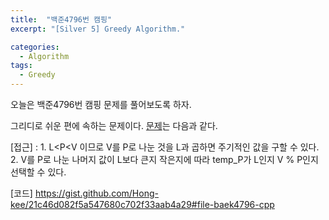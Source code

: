 ```yaml
---
title:  "백준4796번 캠핑"
excerpt: "[Silver 5] Greedy Algorithm."

categories:
  - Algorithm
tags:
  - Greedy
---
```

오늘은 백준4796번 캠핑 문제를 풀어보도록 하자.

그리디로 쉬운 편에 속하는 문제이다. [문제](https://www.acmicpc.net/problem/4796)는 다음과 같다.

[접근] : 1. L<P<V 이므로 V를 P로 나눈 것을 L과 곱하면 주기적인 값을 구할 수 있다.
	 2. V를 P로 나눈 나머지 값이 L보다 큰지 작은지에 따라 temp_P가 L인지 V % P인지 선택할 수 있다.

[코드]
https://gist.github.com/Hong-kee/21c46d082f5a547680c702f33aab4a29#file-baek4796-cpp
